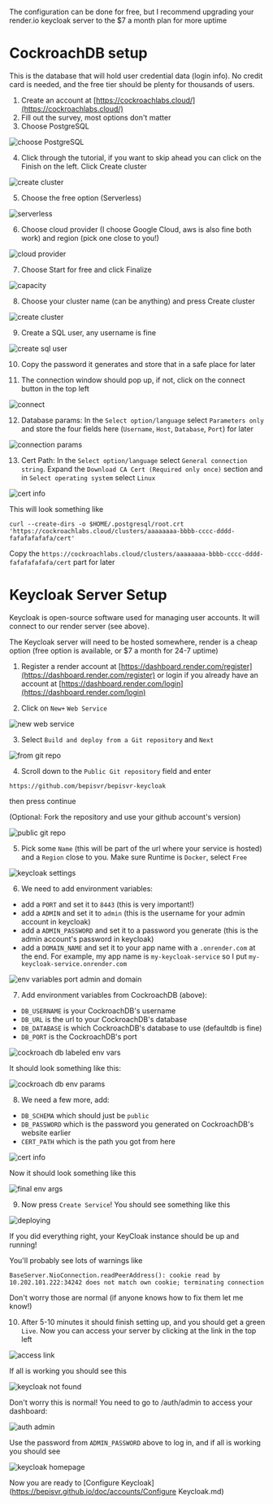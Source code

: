 The configuration can be done for free, but I recommend upgrading your render.io keycloak server to the $7 a month plan for more uptime

# CockroachDB setup
This is the database that will hold user credential data (login info). No credit card is needed, and the free tier should be plenty for thousands of users.

1. Create an account at [https://cockroachlabs.cloud/](https://cockroachlabs.cloud/)
2. Fill out the survey, most options don't matter
3. Choose PostgreSQL

![choose PostgreSQL](https://github.com/bepisvr/bepisvr.github.io/blob/main/doc/accounts/media/what%20database.png?raw=true)

4. Click through the tutorial, if you want to skip ahead you can click on the Finish on the left. Click Create cluster

![create cluster](https://github.com/bepisvr/bepisvr.github.io/blob/main/doc/accounts/media/finish%20tutorial.png?raw=true)

5. Choose the free option (Serverless)

![serverless](https://github.com/bepisvr/bepisvr.github.io/blob/main/doc/accounts/media/serverless.png?raw=true)

6. Choose cloud provider (I choose Google Cloud, aws is also fine both work) and region (pick one close to you!)

![cloud provider](https://github.com/bepisvr/bepisvr.github.io/blob/main/doc/accounts/media/cloud%20provider.png?raw=true)

7. Choose Start for free and click Finalize

![capacity](https://github.com/bepisvr/bepisvr.github.io/blob/main/doc/accounts/media/capacity.png?raw=true)

8. Choose your cluster name (can be anything) and press Create cluster

![create cluster](https://github.com/bepisvr/bepisvr.github.io/blob/main/doc/accounts/media/create%20cluster.png?raw=true)

9. Create a SQL user, any username is fine

![create sql user](https://github.com/bepisvr/bepisvr.github.io/blob/main/doc/accounts/media/create%20sql%20user.png?raw=true)

10. Copy the password it generates and store that in a safe place for later

11. The connection window should pop up, if not, click on the connect button in the top left

![connect](https://github.com/bepisvr/bepisvr.github.io/blob/main/doc/accounts/media/connect.png?raw=true)

12. Database params: In the `Select option/language` select `Parameters only` and store the four fields here (`Username`, `Host`, `Database`, `Port`) for later

![connection params](https://github.com/bepisvr/bepisvr.github.io/blob/main/doc/accounts/media/connection%20params.png?raw=true)

13. Cert Path: In the `Select option/language` select `General connection string`. Expand the `Download CA Cert (Required only once)` section and in `Select operating system` select `Linux`

![cert info](https://github.com/bepisvr/bepisvr.github.io/blob/main/doc/accounts/media/cert%20info.png?raw=true)

This will look something like

```
curl --create-dirs -o $HOME/.postgresql/root.crt 'https://cockroachlabs.cloud/clusters/aaaaaaaa-bbbb-cccc-dddd-fafafafafafa/cert'
```

Copy the `https://cockroachlabs.cloud/clusters/aaaaaaaa-bbbb-cccc-dddd-fafafafafafa/cert` part for later

# Keycloak Server Setup

Keycloak is open-source software used for managing user accounts. It will connect to our render server (see above).

The Keycloak server will need to be hosted somewhere, render is a cheap option (free option is available, or $7 a month for 24-7 uptime)

1. Register a render account at [https://dashboard.render.com/register](https://dashboard.render.com/register) or login if you already have an account at [https://dashboard.render.com/login](https://dashboard.render.com/login)

2. Click on `New+` `Web Service`

![new web service](https://github.com/bepisvr/bepisvr.github.io/blob/main/doc/accounts/media/new%20web%20service.png?raw=true)

3. Select `Build and deploy from a Git repository` and `Next`

![from git repo](https://github.com/bepisvr/bepisvr.github.io/blob/main/doc/accounts/media/from%20git%20repo.png?raw=true)


4. Scroll down to the `Public Git repository` field and enter

```
https://github.com/bepisvr/bepisvr-keycloak
```

then press continue

(Optional: Fork the repository and use your github account's version)

![public git repo](https://github.com/bepisvr/bepisvr.github.io/blob/main/doc/accounts/media/public%20git%20repo.png?raw=true)

5. Pick some `Name` (this will be part of the url where your service is hosted) and a `Region` close to you. Make sure Runtime is `Docker`, select `Free`

![keycloak settings](https://github.com/bepisvr/bepisvr.github.io/blob/main/doc/accounts/media/keycloak%20settings.png?raw=true)

6. We need to add environment variables:

- add a `PORT` and set it to `8443` (this is very important!)
- add a `ADMIN` and set it to `admin` (this is the username for your admin account in keycloak)
- add a `ADMIN_PASSWORD` and set it to a password you generate (this is the admin account's password in keycloak)
- add a `DOMAIN_NAME` and set it to your app name with a `.onrender.com` at the end. For example, my app name is `my-keycloak-service` so I put `my-keycloak-service.onrender.com`

![env variables port admin and domain](https://github.com/bepisvr/bepisvr.github.io/blob/main/doc/accounts/media/env%20variables%20port%20admin%20and%20domain.png?raw=true)

7. Add environment variables from CockroachDB (above):

- `DB_USERNAME` is your CockroachDB's username
- `DB_URL` is the url to your CockroachDB's database
- `DB_DATABASE` is which CockroachDB's database to use (defaultdb is fine)
- `DB_PORT` is the CockroachDB's port

![cockroach db labeled env vars](https://github.com/bepisvr/bepisvr.github.io/blob/main/doc/accounts/media/labeled%20cockroach%20db%20params.png?raw=true)

It should look something like this:

![cockroach db env params](https://github.com/bepisvr/bepisvr.github.io/blob/main/doc/accounts/media/cockroach%20db%20env%20params.png?raw=true)

8. We need a few more, add:

- `DB_SCHEMA` which should just be `public`
- `DB_PASSWORD` which is the password you generated on CockroachDB's website earlier
- `CERT_PATH` which is the path you got from here

![cert info](https://github.com/bepisvr/bepisvr.github.io/blob/main/doc/accounts/media/cert%20info.png?raw=true)

Now it should look something like this

![final env args](https://github.com/bepisvr/bepisvr.github.io/blob/main/doc/accounts/media/final%20env%20args.png?raw=true)

9. Now press `Create Service`! You should see something like this

![deploying](https://github.com/bepisvr/bepisvr.github.io/blob/main/doc/accounts/media/deploying.png?raw=true)

If you did everything right, your KeyCloak instance should be up and running!

You'll probably see lots of warnings like 

```
BaseServer.NioConnection.readPeerAddress(): cookie read by 10.202.101.222:34242 does not match own cookie; terminating connection
```

Don't worry those are normal (if anyone knows how to fix them let me know!)

10. After 5-10 minutes it should finish setting up, and you should get a green `Live`. Now you can access your server by clicking at the link in the top left

![access link](https://github.com/bepisvr/bepisvr.github.io/blob/main/doc/accounts/media/access%20link.png?raw=true)

If all is working you should see this

![keycloak not found](https://github.com/bepisvr/bepisvr.github.io/blob/main/doc/accounts/media/keycloak%20not%20found.png?raw=true)

Don't worry this is normal! You need to go to /auth/admin to access your dashboard:

![auth admin](https://github.com/bepisvr/bepisvr.github.io/blob/main/doc/accounts/media/auth%20admin.png?raw=true)

Use the password from `ADMIN_PASSWORD` above to log in, and if all is working you should see 

![keycloak homepage](https://github.com/bepisvr/bepisvr.github.io/blob/main/doc/accounts/media/keycloak%20homepage.png?raw=true)

Now you are ready to [Configure Keycloak](https://bepisvr.github.io/doc/accounts/Configure Keycloak.md)

